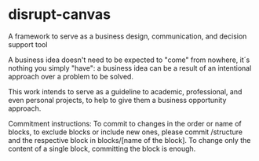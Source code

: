 # disrupt-canvas
A framework to serve as a business design, communication, and decision support tool

A business idea doesn't need to be expected to "come" from nowhere, it´s nothing you simply "have": a business idea can be a result 
of an intentional approach over a problem to be solved. 

This work intends to serve as a guideline to academic, professional, and even personal projects, to help to give them a business opportunity approach. 

Commitment instructions:
To commit to changes in the order or name of blocks, to exclude blocks or include new ones, please commit /structure and the respective block in blocks/[name of the block].
To change only the content of a single block, committing the block is enough.
